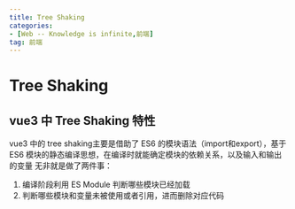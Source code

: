```yaml
---
title: Tree Shaking
categories: 
- [Web -- Knowledge is infinite,前端]
tag: 前端
---
```

# Tree Shaking
## vue3 中 Tree Shaking 特性
vue3 中的 tree shaking主要是借助了 ES6 的模块语法（import和export），基于 ES6 模块的静态编译思想，在编译时就能确定模块的依赖关系，以及输入和输出的变量
无非就是做了两件事：

1. 编译阶段利用 ES Module 判断哪些模块已经加载
2. 判断哪些模块和变量未被使用或者引用，进而删除对应代码
